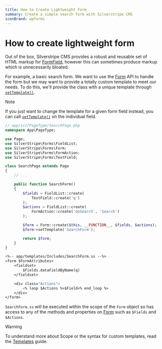 ```yaml
---
title: How to Create Lightweight Form
summary: Create a simple search form with Silverstripe CMS
iconBrand: wpforms
---
```


# How to create lightweight form

Out of the box, Silverstripe CMS provides a robust and reusable set of HTML markup for [FormField](api:SilverStripe\Forms\FormField), however this can
sometimes produce markup which is unnecessarily bloated.

For example, a basic search form. We want to use the [Form](api:SilverStripe\Forms\Form) API to handle the form but we may want to provide a
totally custom template to meet our needs. To do this, we'll provide the class with a unique template through
[`setTemplate()`](api:SilverStripe\Forms\Form::setTemplate()).

> [!NOTE]
> If you just want to change the template for a given form field instead, you can call [`setTemplate()`](api:SilverStripe\Forms\FormField::setTemplate()) on the individual field.

```php
// app/src/PageType/SearchPage.php
namespace App\PageType;

use Page;
use SilverStripe\Forms\FieldList;
use SilverStripe\Forms\Form;
use SilverStripe\Forms\FormAction;
use SilverStripe\Forms\TextField;

class SearchPage extends Page
{
    // ...

    public function SearchForm()
    {
        $fields = FieldList::create(
            TextField::create('q')
        );
        $actions = FieldList::create(
            FormAction::create('doSearch', 'Search')
        );

        $form = Form::create($this, __FUNCTION__, $fields, $actions);
        $form->setTemplate('SearchForm');

        return $form;
    }
}
```

```ss
<%-- app/templates/Includes/SearchForm.ss --%>
<form $FormAttributes>
    <fieldset>
        $Fields.dataFieldByName(q)
    </fieldset>

    <div class="Actions">
        <% loop $Actions %>$Field<% end_loop %>
    </div>
</form>
```

`SearchForm.ss` will be executed within the scope of the `Form` object so has access to any of the methods and
properties on [Form](api:SilverStripe\Forms\Form) such as `$Fields` and `$Actions`.

> [!WARNING]
> To understand more about Scope or the syntax for custom templates, read the [Templates](../../templates) guide.
